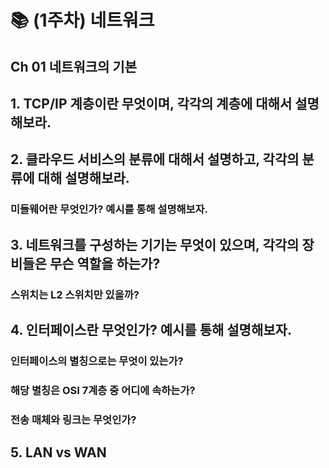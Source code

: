 # 📚 (1주차) 네트워크
## Ch 01 네트워크의 기본

## 1. TCP/IP 계층이란 무엇이며, 각각의 계층에 대해서 설명해보라.

## 2. 클라우드 서비스의 분류에 대해서 설명하고, 각각의 분류에 대해 설명해보라.
### 미들웨어란 무엇인가? 예시를 통해 설명해보자.

## 3. 네트워크를 구성하는 기기는 무엇이 있으며, 각각의 장비들은 무슨 역할을 하는가?
### 스위치는 L2 스위치만 있을까?

## 4. 인터페이스란 무엇인가? 예시를 통해 설명해보자.
### 인터페이스의 별칭으로는 무엇이 있는가?
### 해당 별칭은 OSI 7계층 중 어디에 속하는가?
### 전송 매체와 링크는 무엇인가?

## 5. LAN vs WAN

